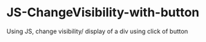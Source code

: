 # JS-ChangeVisibility-with-button
Using JS, change visibility/ display of a div using click of button

